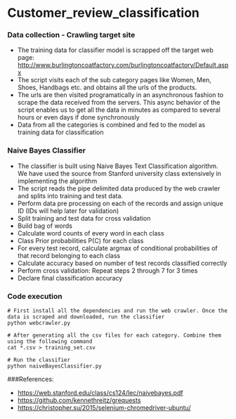 # Customer_review_classification

### Data collection - Crawling target site

* The training data for classifier model is scrapped off the target web page: http://www.burlingtoncoatfactory.com/burlingtoncoatfactory/Default.aspx
* The script visits each of the sub category pages like Women, Men, Shoes, Handbags etc. and obtains all the urls of the products.
* The urls are then visited programatically in an asynchronous fashion to scrape the data received from the servers. This async behavior of the script enables us to get all the data in minutes as compared to several hours or even days if done synchronously
* Data from all the categories is combined and fed to the model as training data for classification

### Naive Bayes Classifier

* The classifier is built using Naive Bayes Text Classification algorithm. We have used the source from Stanford university class extensively in implementing the algorithm 
* The script reads the pipe delimited data produced by the web crawler and splits into training and test data.  
* Perform data pre processing on each of the records and assign unique ID (IDs will help later for validation)
* Split training and test data for cross validation
* Build bag of words
* Calculate word counts of every word in each class
* Class Prior probabilities P(C) for each class
* For every test record, calculate argmax of conditional probabilities of that record belonging to each class
* Calculate accuracy based on number of test records classified correctly
* Perform cross validation: Repeat steps 2 through 7 for 3 times
* Declare final classification accuracy

### Code execution
```
# First install all the dependencies and run the web crawler. Once the data is scraped and downloaded, run the classifier
python webcrawler.py

# After generating all the csv files for each category. Combine them using the following command
cat *.csv > training_set.csv

# Run the classifier
python naiveBayesClassifier.py

```

###References:

* https://web.stanford.edu/class/cs124/lec/naivebayes.pdf
* https://github.com/kennethreitz/grequests
* https://christopher.su/2015/selenium-chromedriver-ubuntu/

